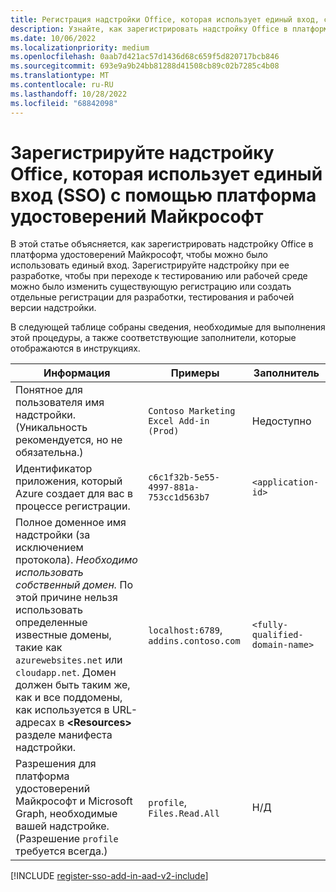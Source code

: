 ```yaml
---
title: Регистрация надстройки Office, которая использует единый вход, с помощью платформа удостоверений Майкрософт
description: Узнайте, как зарегистрировать надстройку Office в платформа удостоверений Майкрософт использовать единый вход в Word, Excel, PowerPoint и Outlook.
ms.date: 10/06/2022
ms.localizationpriority: medium
ms.openlocfilehash: 0aab7d421ac57d1436d68c659f5d820717bcb846
ms.sourcegitcommit: 693e9a9b24bb81288d41508cb89c02b7285c4b08
ms.translationtype: MT
ms.contentlocale: ru-RU
ms.lasthandoff: 10/28/2022
ms.locfileid: "68842098"
---
```

# <a name="register-an-office-add-in-that-uses-single-sign-on-sso-with-the-microsoft-identity-platform"></a>Зарегистрируйте надстройку Office, которая использует единый вход (SSO) с помощью платформа удостоверений Майкрософт

В этой статье объясняется, как зарегистрировать надстройку Office в платформа удостоверений Майкрософт, чтобы можно было использовать единый вход. Зарегистрируйте надстройку при ее разработке, чтобы при переходе к тестированию или рабочей среде можно было изменить существующую регистрацию или создать отдельные регистрации для разработки, тестирования и рабочей версии надстройки.

В следующей таблице собраны сведения, необходимые для выполнения этой процедуры, а также соответствующие заполнители, которые отображаются в инструкциях.

|Информация  |Примеры  |Заполнитель  |
|---------|---------|---------|
|Понятное для пользователя имя надстройки. (Уникальность рекомендуется, но не обязательна.)|`Contoso Marketing Excel Add-in (Prod)`|Недоступно|
|Идентификатор приложения, который Azure создает для вас в процессе регистрации.|`c6c1f32b-5e55-4997-881a-753cc1d563b7`|`<application-id>`|
|Полное доменное имя надстройки (за исключением протокола). *Необходимо использовать собственный домен.* По этой причине нельзя использовать определенные известные домены, такие как `azurewebsites.net` или `cloudapp.net`. Домен должен быть таким же, как и все поддомены, как используется в URL-адресах в **\<Resources\>** разделе манифеста надстройки.|`localhost:6789`, `addins.contoso.com`|`<fully-qualified-domain-name>`|
|Разрешения для платформа удостоверений Майкрософт и Microsoft Graph, необходимые вашей надстройке. (Разрешение `profile` требуется всегда.)|`profile`, `Files.Read.All`|Н/Д|

[!INCLUDE [register-sso-add-in-aad-v2-include](../includes/register-sso-add-in-aad-v2-include.md)]